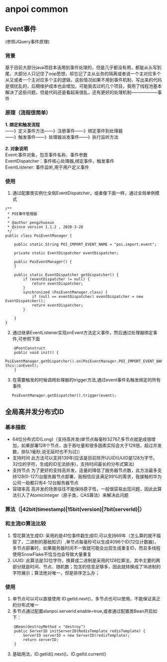 # anpoi common 

## Event事件
(参照JQuery事件原理)

### 背景
基于目前大部分java项目本该用到事件处理的，但是几乎都没有用，都是从头写到尾，大部分人只记住了oop思想，却忘记了主从业务的隔离或者说一个主对应多个从又或者一个主对应多个主的逻辑，这些情况如果不用到事件机制，写出来的代码是很扰乱的，后期维护成本也会增加，可能我去过的几个项目，我用了线程池基本解决了这些问题，但是代码还是看起来很乱，还有更好的处理机制——————事件

### 原理（流程很简单）
 **1. 绑定和触发流程**<br>
 ——》定义事件方法——》注册事件——》绑定事件到处理器 <br>
 ——》触发事件——》处理器派发事件——》执行监听方法<br><br>
 **2. 对象说明**<br>
 Event:事件对象，包含事件名称、事件参数<br>
 EventDispatcher：事件核心处理器,绑定事件，触发事件<br>
 EventListener: 事件监听,用于用户定义事件<br>

### 使用

1. 通过配置类实例化全局EventDispatcher，或者像下面一样，通过全局单例模式<br>
```
/**
 * POI事件管理器
 *
 * @author pengzhuoxun
 * @since version 1.1.2 , 2020-3-28
 */
public class PoiEventManager {

    public static String POI_IMPORT_EVENT_NAME = "poi.import.event";

    private static EventDispatcher eventDispatcher;

    public PoiEventManager() {
    }

    public static EventDispatcher getDispatcher() {
        if (eventDispatcher != null) {
            return eventDispatcher;
        }
        synchronized (PoiEventManager.class) {
            if (null == eventDispatcher) eventDispatcher = new EventDispatcher();
            return eventDispatcher;
        }

    }
}
```
2. 通过继承EventListener实现onEvent方法定义事件，然后通过处理器绑定事件,可参照下面<br>
```
    @PostConstruct
    public void init() {
        PoiEventManager.getDispatcher().on(PoiEventManager.POI_IMPORT_EVENT_NAME, this::onEvent);
    }
```
3. 在需要触发的时候调用处理器的trigger方法,通过event事件名触发绑定的所有事件
```
   PoiEventManager.getDispatcher().trigger(event);
```

## 全局高并发分布式ID

### 基本描叙


 * 64位分布式ID(Long)（支持高并发(单节点每毫秒32767,多节点就是成倍增加，如果部署128个节点，由于吞吐量和很多因素实际会大于128倍，超过并发数，排队1毫秒,说无延时也不为过)）
 * 支持时间  此方法可以支持139年(应该是目前除开UUID(UUID是128为字节，32位的字符，生成的ID无法排序)，支持时间最长的分布式算法)
 * 支持节点  为了更好的支持高并发，适量的降低了服务器节点数，此方法最多支持128(0-127)台服务器节点部署，我相信应该满足99%的需求，我接触的华为公司一般都只有4-12台服务器节点
 * 容错率高 高并发的场景往往不能保持原子性，一般很容易出现问题，因此此算法引入了AtomicInteger（原子类，CAS算法）来解决此问题
 

### 算法（|42bit(timestamp)|15bit(version)|7bit(serverId)|）

### 和主流ID算法比较

1. 雪花算法生成ID: 采用的是41位事件戳生成ID,可以支持69年（怎么算的就不描叙了，二进制的基础知识）,单节点每毫秒可以生成4096个ID(12位计数器)，多节点部署时，如果服务器时间不一致就可能会出现生成重复ID，而且多线程使用SnowFlake不恰当也会导致大量重复
2. UUID: 此算法是32位字符，换算成二进制是采用的128位算法，其中主要的两部分就是时间、节点、随机数；包含的信息足够多，因此就转换成了16进制的字符展示；算法绝对唯一，但是排序怎么办；

### 使用

1. 单节点可以可以直接使用 ID.getId.next()，多节点也可以使用，不能保证真正的分布式唯一<br>
2. 多节点通过配置alanpoi.serverid.enable=true,或者通过配置类Bean开启如下：
```
    @Bean(destroyMethod = "destroy")
    public ServerID initServerID(RedisTemplate redisTemplate) {
        ServerID serverID = new ServerID(redisTemplate);
        return serverID;
    }
```
3. 基础用法，ID.getId().next()、ID.getId.current()





